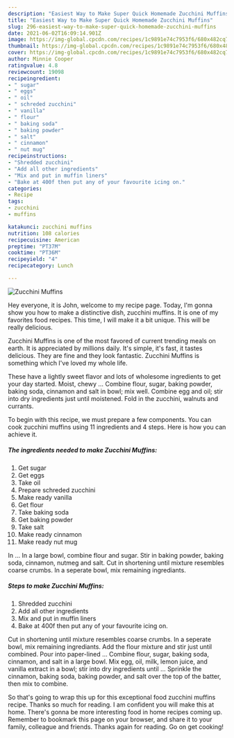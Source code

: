 ```yaml
---
description: "Easiest Way to Make Super Quick Homemade Zucchini Muffins"
title: "Easiest Way to Make Super Quick Homemade Zucchini Muffins"
slug: 296-easiest-way-to-make-super-quick-homemade-zucchini-muffins
date: 2021-06-02T16:09:14.901Z
image: https://img-global.cpcdn.com/recipes/1c9891e74c7953f6/680x482cq70/zucchini-muffins-recipe-main-photo.jpg
thumbnail: https://img-global.cpcdn.com/recipes/1c9891e74c7953f6/680x482cq70/zucchini-muffins-recipe-main-photo.jpg
cover: https://img-global.cpcdn.com/recipes/1c9891e74c7953f6/680x482cq70/zucchini-muffins-recipe-main-photo.jpg
author: Minnie Cooper
ratingvalue: 4.8
reviewcount: 19098
recipeingredient:
- " sugar"
- " eggs"
- " oil"
- " schreded zucchini"
- " vanilla"
- " flour"
- " baking soda"
- " baking powder"
- " salt"
- " cinnamon"
- " nut mug"
recipeinstructions:
- "Shredded zucchini"
- "Add all other ingredients"
- "Mix and put in muffin liners"
- "Bake at 400f then put any of your favourite icing on."
categories:
- Recipe
tags:
- zucchini
- muffins

katakunci: zucchini muffins 
nutrition: 108 calories
recipecuisine: American
preptime: "PT37M"
cooktime: "PT36M"
recipeyield: "4"
recipecategory: Lunch

---
```



![Zucchini Muffins](https://img-global.cpcdn.com/recipes/1c9891e74c7953f6/680x482cq70/zucchini-muffins-recipe-main-photo.jpg)

Hey everyone, it is John, welcome to my recipe page. Today, I'm gonna show you how to make a distinctive dish, zucchini muffins. It is one of my favorites food recipes. This time, I will make it a bit unique. This will be really delicious.

Zucchini Muffins is one of the most favored of current trending meals on earth. It is appreciated by millions daily. It's simple, it's fast, it tastes delicious. They are fine and they look fantastic. Zucchini Muffins is something which I've loved my whole life.

These have a lightly sweet flavor and lots of wholesome ingredients to get your day started. Moist, chewy … Combine flour, sugar, baking powder, baking soda, cinnamon and salt in bowl; mix well. Combine egg and oil; stir into dry ingredients just until moistened. Fold in the zucchini, walnuts and currants.


To begin with this recipe, we must prepare a few components. You can cook zucchini muffins using 11 ingredients and 4 steps. Here is how you can achieve it.

<!--inarticleads1-->

##### The ingredients needed to make Zucchini Muffins:

1. Get  sugar
1. Get  eggs
1. Take  oil
1. Prepare  schreded zucchini
1. Make ready  vanilla
1. Get  flour
1. Take  baking soda
1. Get  baking powder
1. Take  salt
1. Make ready  cinnamon
1. Make ready  nut mug


In … In a large bowl, combine flour and sugar. Stir in baking powder, baking soda, cinnamon, nutmeg and salt. Cut in shortening until mixture resembles coarse crumbs. In a seperate bowl, mix remaining ingrediants. 

<!--inarticleads2-->

##### Steps to make Zucchini Muffins:

1. Shredded zucchini
1. Add all other ingredients
1. Mix and put in muffin liners
1. Bake at 400f then put any of your favourite icing on.


Cut in shortening until mixture resembles coarse crumbs. In a seperate bowl, mix remaining ingrediants. Add the flour mixture and stir just until combined. Pour into paper-lined … Combine flour, sugar, baking soda, cinnamon, and salt in a large bowl. Mix egg, oil, milk, lemon juice, and vanilla extract in a bowl; stir into dry ingredients until … Sprinkle the cinnamon, baking soda, baking powder, and salt over the top of the batter, then mix to combine. 

So that's going to wrap this up for this exceptional food zucchini muffins recipe. Thanks so much for reading. I am confident you will make this at home. There's gonna be more interesting food in home recipes coming up. Remember to bookmark this page on your browser, and share it to your family, colleague and friends. Thanks again for reading. Go on get cooking!
